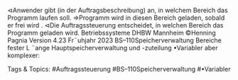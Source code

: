 ⊲Anwender gibt (in der Auftragsbeschreibung) an, in welchem Bereich das Programm laufen soll.
⇒Programm wird in diesen Bereich geladen, sobald er frei wird .
⊲Die Auftragssteuerung entscheidet, in welchen Bereich das Programm geladen wird.
Betriebssysteme DHBW Mannheim ©Henning Pagnia Version 4.23 Fr¨uhjahr 2023 BS–110Speicherverwaltung Bereiche fester L ¨ange Hauptspeicherverwaltung und -zuteilung
•Variabler aber komplexer:

   Tags & Topics:
   #Auftragssteuerung
   #BS–110Speicherverwaltung
   #•Variabler